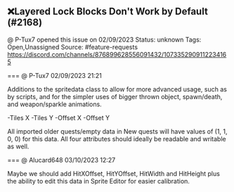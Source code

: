## ❌Layered Lock Blocks Don't Work by Default (#2168)
@ P-Tux7 opened this issue on 02/09/2023
Status: unknown
Tags: Open,Unassigned
Source: #feature-requests https://discord.com/channels/876899628556091432/1073352909112234165


=== @ P-Tux7 02/09/2023 21:21

Additions to the spritedata class to allow for more advanced usage, such as by scripts, and for the simpler uses of bigger thrown object, spawn/death, and weapon/sparkle animations.

-Tiles X
-Tiles Y
-Offset X
-Offset Y

All imported older quests/empty data in New quests will have values of (1, 1, 0, 0) for this data. All four attributes should ideally be readable and writable as well.

=== @ Alucard648 03/10/2023 12:27

Maybe we should add HitXOffset, HitYOffset, HitWidth and HitHeight plus the ability to edit this data in Sprite Editor for easier calibration.
